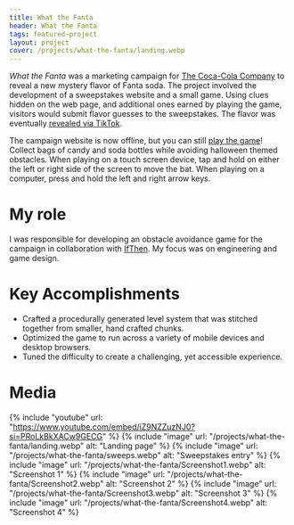 ```yaml
---
title: What the Fanta
header: What the Fanta
tags: featured-project
layout: project
cover: /projects/what-the-fanta/landing.webp
---
```


_What the Fanta_ was a marketing campaign for [The Coca-Cola Company](https://www.coca-colacompany.com/) to reveal a new mystery flavor of Fanta soda. The project involved the development of a sweepstakes website and a small game. Using clues hidden on the web page, and additional ones earned by playing the game, visitors would submit flavor guesses to the sweepstakes. The flavor was eventually [revealed via TikTok](https://www.tiktok.com/@the.navarose/video/7294705488397159723).

<!-- I archived this page via Wayback Machine, but doesn't load anymore? https://web.archive.org/web/20230828161407/https://halloween.fanta.com/ -->

The campaign website is now offline, but you can still [play the game](play)! Collect bags of candy and soda bottles while avoiding halloween themed obstacles. When playing on a touch screen device, tap and hold on either the left or right side of the screen to move the bat. When playing on a computer, press and hold the left and right arrow keys.

# My role
I was responsible for developing an obstacle avoidance game for the campaign in collaboration with [IfThen](https://www.ifthen.com/). My focus was on engineering and game design.

# Key Accomplishments
* Crafted a procedurally generated level system that was stitched together from smaller, hand crafted chunks.
* Optimized the game to run across a variety of mobile devices and desktop browsers.
* Tuned the difficulty to create a challenging, yet accessible experience.

# Media

{% include "youtube" url: "https://www.youtube.com/embed/iZ9NZZuzNJ0?si=PRoLkBkXACw9GECG" %}
{% include "image" url: "/projects/what-the-fanta/landing.webp" alt: "Landing page" %}
{% include "image" url: "/projects/what-the-fanta/sweeps.webp" alt: "Sweepstakes entry" %}
{% include "image" url: "/projects/what-the-fanta/Screenshot1.webp" alt: "Screenshot 1" %}
{% include "image" url: "/projects/what-the-fanta/Screenshot2.webp" alt: "Screenshot 2" %}
{% include "image" url: "/projects/what-the-fanta/Screenshot3.webp" alt: "Screenshot 3" %}
{% include "image" url: "/projects/what-the-fanta/Screenshot4.webp" alt: "Screenshot 4" %}